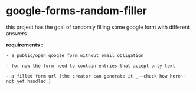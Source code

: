 # google-forms-random-filler
this project has the goal of randomly filling some google form with different answers 

**requirements :** 

    - a public/open google form without email obligation 

    - for now the form need to contain entries that accept only text

    - a filled form url (the creator can generate it _~~check how here~~ not yet handled_)
